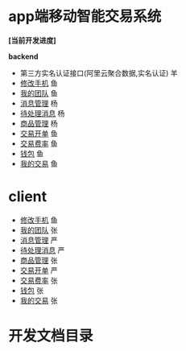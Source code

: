 # app端移动智能交易系统

**[当前开发进度]**

**backend**
* 第三方实名认证接口(阿里云聚合数据,实名认证)   羊
* [修改手机](./app/modify_phone.html) 鱼
* [我的团队](./app/3.1.my_team.html)  鱼
* [消息管理](./app/4.msg_manage.html)  杨
* [待处理消息](./app/4.msg_manage.html) 杨
* [商品管理](./app/5.product_manage.html)  杨  
* [交易开单](./app/6.product_order.html) 鱼
* [交易费率]('./app/7.txn_rate.html) 鱼
* [钱包](./app/8.money_pack.html)  鱼
* [我的交易](./app/9.my_biz.html) 鱼

# client
* [修改手机](./app/modify_phone.html) 鱼
* [我的团队](./app/3.1.my_team.html) 张 
* [消息管理](./app/4.msg_manage.html) 严
* [待处理消息](./app/4.msg_manage.html) 严
* [商品管理](./app/5.product_manage.html) 张
* [交易开单](./app/6.product_order.html) 严
* [交易费率](./app/7.txn_rate.html)  张
* [钱包](./app/money_pack.html) 张
* [我的交易](./app/9.my_biz.html) 张

# 开发文档目录
